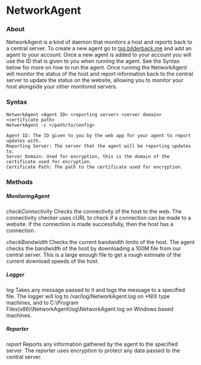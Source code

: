 # NetworkAgent

### About
NetworkAgent is a kind of daemon that monitors a host and reports back to a central server.
To create a new agent go to <a href="https://tsp.bilderback.me" target="_blank">tsp.bilderback.me</a> and add an agent to your account. Once a new agent is added to your account you will use the ID that is given to you when running the agent. See the Syntax below for more on how to run the agent. Once running the NetworkAgent will monitor the status of the host and report information back to the central server to update the status on the website, allowing you to monitor your host alongside your other monitored servers.

### Syntax
    NetworkAgent <Agent ID> <reporting server> <server domain> <certificate path>
    NetworkAgent -c </path/to/config>

    Agent ID: The ID given to you by the web app for your agent to report updates with.
    Reporting Server: The server that the agent will be reporting updates to.
    Server Domain: Used for encryption, this is the domain of the certificate used for encryption.
    Certificate Path: The path to the certificate used for encryption.

### Methods

##### MonitoringAgent
_checkConnectivity_
Checks the connectivity of the host to the web.
The connectivity checker uses cURL to check if a connection can be made to a website. If the connection is made successfully, then the host has a connection.

_checkBandwidth_
Checks the current bandwidth limits of the host.
The agent checks the bandwidth of the host by downloading a 100M file from our central server. This is a large enough file to get a rough estimate of the current download speeds of the host.

##### Logger
_log_
Takes any message passed to it and logs the message to a specified file.
The logger will log to /var/log/NetworkAgent.log on *NIX type machines, and to C:\Program Files(x86)\NetworkAgent\log\NetworkAgent.log on Windows based machines.

##### Reporter
_report_
Reports any information gathered by the agent to the specified server.
The reporter uses encryption to protect any data passed to the central server.
